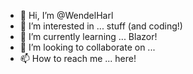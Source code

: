 - 👋 Hi, I’m @WendelHarl
- 👀 I’m interested in ... stuff (and coding!)
- 🌱 I’m currently learning ... Blazor!
- 💞️ I’m looking to collaborate on ...
- 📫 How to reach me ... here!

<!---
WendelHarl/WendelHarl is a ✨ special ✨ repository because its `README.md` (this file) appears on your GitHub profile.
You can click the Preview link to take a look at your changes.
--->
